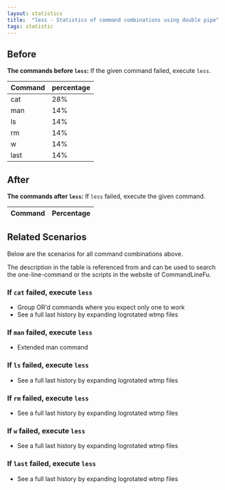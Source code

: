 ```yaml
---
layout: statistics
title:  "less - Statistics of command combinations using double pipe"
tags: statistic
---
```


## Before

__The commands before `less`:__ If the given command failed, execute `less`.

| Command | percentage |
|--------|--------|
| cat | 28% |
| man | 14% |
| ls | 14% |
| rm | 14% |
| w | 14% |
| last | 14% |



## After

__The commands after `less`:__ If `less` failed, execute the given command.

| Command | Percentage | 
|-------|--------|



## Related Scenarios

Below are the scenarios for all command combinations above.

The description in the table is referenced from and can be used to search the one-line-command or the scripts in the website of CommandLineFu.


### If `cat` failed, execute `less`

- Group OR'd commands where you expect only one to work
- See a full last history by expanding logrotated wtmp files

            
### If `man` failed, execute `less`

- Extended man command

            
### If `ls` failed, execute `less`

- See a full last history by expanding logrotated wtmp files

            
### If `rm` failed, execute `less`

- See a full last history by expanding logrotated wtmp files

            
### If `w` failed, execute `less`

- See a full last history by expanding logrotated wtmp files

            
### If `last` failed, execute `less`

- See a full last history by expanding logrotated wtmp files

            


